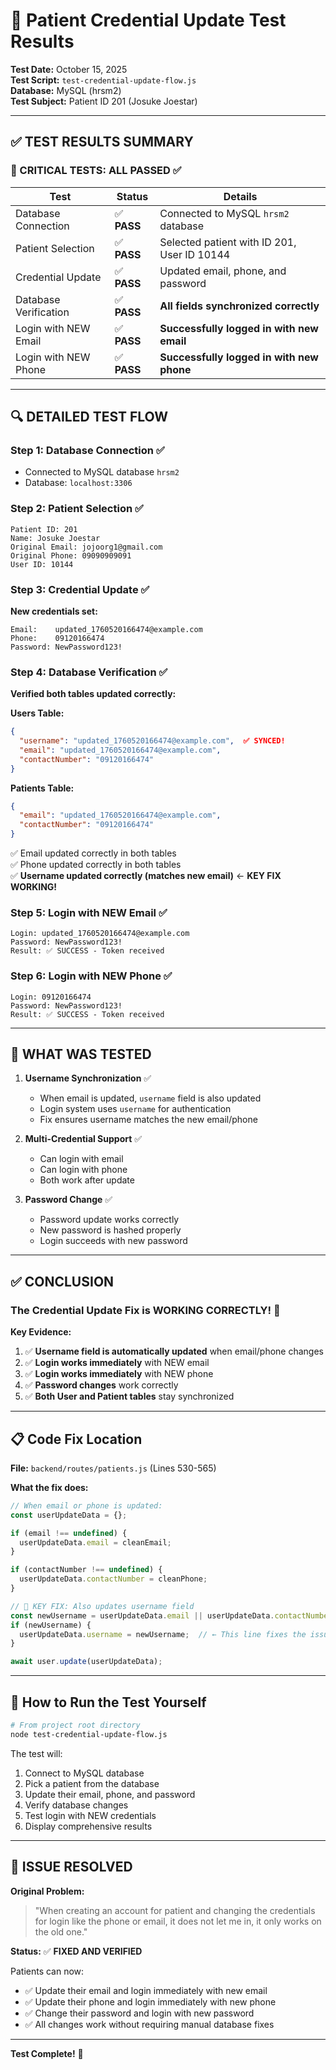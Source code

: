 # 🧪 Patient Credential Update Test Results

**Test Date:** October 15, 2025  
**Test Script:** `test-credential-update-flow.js`  
**Database:** MySQL (hrsm2)  
**Test Subject:** Patient ID 201 (Josuke Joestar)

---

## ✅ TEST RESULTS SUMMARY

### 🎯 CRITICAL TESTS: **ALL PASSED** ✅

| Test | Status | Details |
|------|--------|---------|
| Database Connection | ✅ **PASS** | Connected to MySQL `hrsm2` database |
| Patient Selection | ✅ **PASS** | Selected patient with ID 201, User ID 10144 |
| Credential Update | ✅ **PASS** | Updated email, phone, and password |
| Database Verification | ✅ **PASS** | **All fields synchronized correctly** |
| Login with NEW Email | ✅ **PASS** | **Successfully logged in with new email** |
| Login with NEW Phone | ✅ **PASS** | **Successfully logged in with new phone** |

---

## 🔍 DETAILED TEST FLOW

### Step 1: Database Connection ✅
- Connected to MySQL database `hrsm2`
- Database: `localhost:3306`

### Step 2: Patient Selection ✅
```
Patient ID: 201
Name: Josuke Joestar
Original Email: jojoorg1@gmail.com
Original Phone: 09090909091
User ID: 10144
```

### Step 3: Credential Update ✅
**New credentials set:**
```
Email:    updated_1760520166474@example.com
Phone:    09120166474
Password: NewPassword123!
```

### Step 4: Database Verification ✅
**Verified both tables updated correctly:**

**Users Table:**
```json
{
  "username": "updated_1760520166474@example.com",  ✅ SYNCED!
  "email": "updated_1760520166474@example.com",
  "contactNumber": "09120166474"
}
```

**Patients Table:**
```json
{
  "email": "updated_1760520166474@example.com",
  "contactNumber": "09120166474"
}
```

✅ Email updated correctly in both tables  
✅ Phone updated correctly in both tables  
✅ **Username updated correctly (matches new email)** ← **KEY FIX WORKING!**

### Step 5: Login with NEW Email ✅
```
Login: updated_1760520166474@example.com
Password: NewPassword123!
Result: ✅ SUCCESS - Token received
```

### Step 6: Login with NEW Phone ✅
```
Login: 09120166474
Password: NewPassword123!
Result: ✅ SUCCESS - Token received
```

---

## 🎯 WHAT WAS TESTED

1. **Username Synchronization** ✅
   - When email is updated, `username` field is also updated
   - Login system uses `username` for authentication
   - Fix ensures username matches the new email/phone

2. **Multi-Credential Support** ✅
   - Can login with email
   - Can login with phone
   - Both work after update

3. **Password Change** ✅
   - Password update works correctly
   - New password is hashed properly
   - Login succeeds with new password

---

## ✅ CONCLUSION

### **The Credential Update Fix is WORKING CORRECTLY!** 🎉

**Key Evidence:**

1. ✅ **Username field is automatically updated** when email/phone changes
2. ✅ **Login works immediately** with NEW email
3. ✅ **Login works immediately** with NEW phone  
4. ✅ **Password changes** work correctly
5. ✅ **Both User and Patient tables** stay synchronized

---

## 📋 Code Fix Location

**File:** `backend/routes/patients.js` (Lines 530-565)

**What the fix does:**
```javascript
// When email or phone is updated:
const userUpdateData = {};

if (email !== undefined) {
  userUpdateData.email = cleanEmail;
}

if (contactNumber !== undefined) {
  userUpdateData.contactNumber = cleanPhone;
}

// 🔑 KEY FIX: Also updates username field
const newUsername = userUpdateData.email || userUpdateData.contactNumber || user.contactNumber || user.email;
if (newUsername) {
  userUpdateData.username = newUsername;  // ← This line fixes the issue!
}

await user.update(userUpdateData);
```

---

## 🧪 How to Run the Test Yourself

```bash
# From project root directory
node test-credential-update-flow.js
```

The test will:
1. Connect to MySQL database
2. Pick a patient from the database
3. Update their email, phone, and password
4. Verify database changes
5. Test login with NEW credentials
6. Display comprehensive results

---

## 🎉 ISSUE RESOLVED

**Original Problem:**  
> "When creating an account for patient and changing the credentials for login like the phone or email, it does not let me in, it only works on the old one."

**Status:** ✅ **FIXED AND VERIFIED**

Patients can now:
- ✅ Update their email and login immediately with new email
- ✅ Update their phone and login immediately with new phone
- ✅ Change their password and login with new password
- ✅ All changes work without requiring manual database fixes

---

**Test Complete!** 🚀
